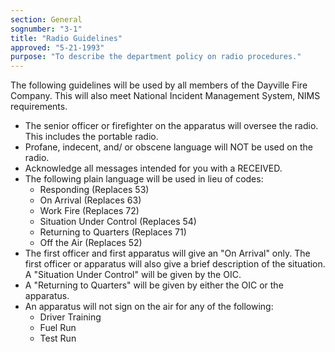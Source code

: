 ```yaml
---
section: General
sognumber: "3-1"
title: "Radio Guidelines"
approved: "5-21-1993"
purpose: "To describe the department policy on radio procedures."
---
```


The following guidelines will be used by all members of the Dayville Fire Company.  This will also meet National Incident Management System, NIMS requirements.  
* The senior officer or firefighter on the apparatus will oversee the radio.  This includes the portable radio. 
* Profane, indecent, and/ or obscene language will NOT be used on the radio.  
* Acknowledge all messages intended for you with a RECEIVED.  
* The following plain language will be used in lieu of codes&colon;
  * Responding				(Replaces 53)
  * On Arrival 				(Replaces 63)
  * Work Fire 				(Replaces 72)
  * Situation Under Control		(Replaces 54)
  * Returning to Quarters		(Replaces 71)
  * Off the Air 				(Replaces 52)
* The first officer and first apparatus will give an "On Arrival" only.  The first officer or apparatus will also give a brief description of the situation.  A "Situation Under Control" will be given by the OIC.
* A "Returning to Quarters" will be given by either the OIC or the apparatus.  
* An apparatus will not sign on the air for any of the following&colon;
  * Driver Training
  * Fuel Run 
  * Test Run

